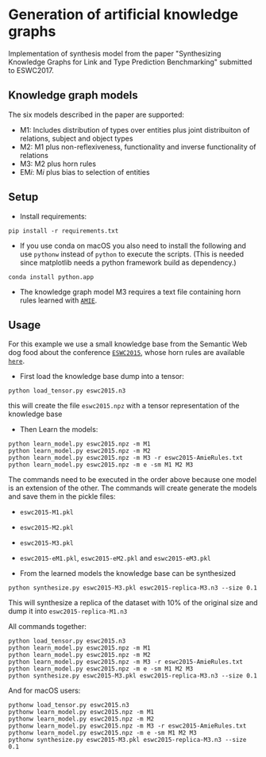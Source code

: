 # Generation of artificial knowledge graphs

Implementation of synthesis model from the paper "Synthesizing Knowledge Graphs for Link and Type Prediction Benchmarking" submitted to ESWC2017.


## Knowledge graph models

The six models described in the paper are supported:

- M1: Includes distribution of types over entities plus joint distribuiton of relations, subject and object types
- M2: M1 plus non-reflexiveness, functionality and inverse functionality of relations
- M3: M2 plus horn rules
- EM*i*: M*i* plus bias to selection of entities

## Setup
- Install requirements:
```
pip install -r requirements.txt
```
- If you use conda on macOS you also need to install the following and use `pythonw` instead of `python` to execute the scripts. (This is needed since matplotlib needs a python framework build as dependency.)
```
conda install python.app
```
- The knowledge graph model M3 requires a text file containing horn rules learned with
[`AMIE`](https://www.mpi-inf.mpg.de/departments/databases-and-information-systems/research/yago-naga/amie/).

## Usage

For this example we use a small knowledge base from the Semantic Web dog food about the conference
[`ESWC2015`](http://data.dws.informatik.uni-mannheim.de/hmctp/kbgen/eswc2015.n3), whose horn rules are available [`here`](http://data.dws.informatik.uni-mannheim.de/hmctp/kbgen/eswc2015-AmieRules.txt).

- First load the knowledge base dump into a tensor:

 ```
 python load_tensor.py eswc2015.n3
 ```

 this will create the file ```eswc2015.npz``` with a tensor representation of the knowledge base

- Then Learn the models:

 ```
 python learn_model.py eswc2015.npz -m M1
 python learn_model.py eswc2015.npz -m M2
 python learn_model.py eswc2015.npz -m M3 -r eswc2015-AmieRules.txt
 python learn_model.py eswc2015.npz -m e -sm M1 M2 M3
 ```

 The commands need to be executed in the order above because one model is an extension of the other.
 The commands will create generate the models and save them in the pickle files:

 - ```eswc2015-M1.pkl```
 - ```eswc2015-M2.pkl```
 - ```eswc2015-M3.pkl```
 - ```eswc2015-eM1.pkl```, ```eswc2015-eM2.pkl``` and ```eswc2015-eM3.pkl```

- From the learned models the knowledge base can be synthesized

 ```
 python synthesize.py eswc2015-M3.pkl eswc2015-replica-M3.n3 --size 0.1
 ```

 This will synthesize a replica of the dataset with 10% of the original size and dump it into ```eswc2015-replica-M1.n3```

All commands together:
```
python load_tensor.py eswc2015.n3
python learn_model.py eswc2015.npz -m M1
python learn_model.py eswc2015.npz -m M2
python learn_model.py eswc2015.npz -m M3 -r eswc2015-AmieRules.txt
python learn_model.py eswc2015.npz -m e -sm M1 M2 M3
python synthesize.py eswc2015-M3.pkl eswc2015-replica-M3.n3 --size 0.1
```

And for macOS users:
```
pythonw load_tensor.py eswc2015.n3
pythonw learn_model.py eswc2015.npz -m M1
pythonw learn_model.py eswc2015.npz -m M2
pythonw learn_model.py eswc2015.npz -m M3 -r eswc2015-AmieRules.txt
pythonw learn_model.py eswc2015.npz -m e -sm M1 M2 M3
pythonw synthesize.py eswc2015-M3.pkl eswc2015-replica-M3.n3 --size 0.1
```
